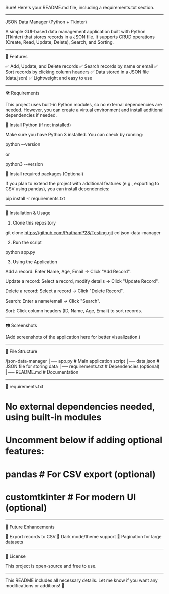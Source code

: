 Sure! Here's your README.md file, including a requirements.txt section.


---

JSON Data Manager (Python + Tkinter)

A simple GUI-based data management application built with Python (Tkinter) that stores records in a JSON file.
It supports CRUD operations (Create, Read, Update, Delete), Search, and Sorting.


---

📌 Features

✅ Add, Update, and Delete records
✅ Search records by name or email
✅ Sort records by clicking column headers
✅ Data stored in a JSON file (data.json)
✅ Lightweight and easy to use


---

🛠️ Requirements

This project uses built-in Python modules, so no external dependencies are needed.
However, you can create a virtual environment and install additional dependencies if needed.

🔹 Install Python (if not installed)

Make sure you have Python 3 installed. You can check by running:

python --version

or

python3 --version

🔹 Install required packages (Optional)

If you plan to extend the project with additional features (e.g., exporting to CSV using pandas), you can install dependencies:

pip install -r requirements.txt


---

🚀 Installation & Usage

1. Clone this repository

git clone https://github.com/PrathamP28/Testing.git
cd json-data-manager


2. Run the script

python app.py


3. Using the Application

Add a record: Enter Name, Age, Email → Click "Add Record".

Update a record: Select a record, modify details → Click "Update Record".

Delete a record: Select a record → Click "Delete Record".

Search: Enter a name/email → Click "Search".

Sort: Click column headers (ID, Name, Age, Email) to sort records.





---

📷 Screenshots

(Add screenshots of the application here for better visualization.)


---

📂 File Structure

/json-data-manager
│── app.py          # Main application script
│── data.json       # JSON file for storing data
│── requirements.txt # Dependencies (optional)
│── README.md       # Documentation


---

📜 requirements.txt

# No external dependencies needed, using built-in modules
# Uncomment below if adding optional features:
# pandas  # For CSV export (optional)
# customtkinter  # For modern UI (optional)


---

🔧 Future Enhancements

🚀 Export records to CSV
🌙 Dark mode/theme support
📜 Pagination for large datasets


---

📜 License

This project is open-source and free to use.


---

This README includes all necessary details. Let me know if you want any modifications or additions! 🚀

